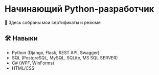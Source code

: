 # Начинающий Python-разработчик
📌 Здесь собраны мои сертификаты и резюме
## 🛠 Навыки  
- Python (Django, Flask, REST API, Swagger)  
- SQL (PostgreSQL, MySQL, SQLite, MS SQL SERVER)
- C# (WPF, WinForms)
- HTML/CSS
